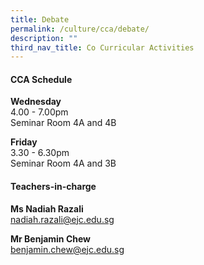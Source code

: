```yaml
---
title: Debate
permalink: /culture/cca/debate/
description: ""
third_nav_title: Co Curricular Activities
---
```

#### **CCA Schedule**

**Wednesday**  
4.00 - 7.00pm  
Seminar Room 4A and 4B

**Friday**  
3.30 - 6.30pm  
Seminar Room 4A and 3B

#### **Teachers-in-charge**

**Ms Nadiah Razali**  
[nadiah.razali@ejc.edu.sg](mailto:nadiah.razali@ejc.edu.sg)

**Mr Benjamin Chew**  
[benjamin.chew@ejc.edu.sg](mailto:benjamin.chew@ejc.edu.sg)